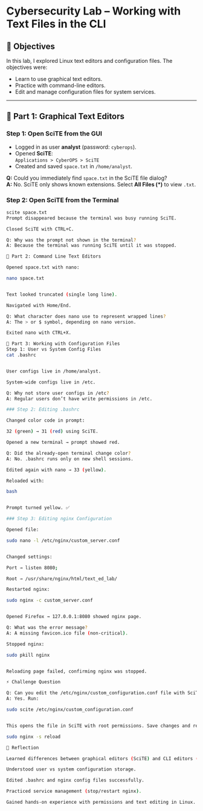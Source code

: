 # Cybersecurity Lab – Working with Text Files in the CLI

## 🎯 Objectives
In this lab, I explored Linux text editors and configuration files. The objectives were:  
- Learn to use graphical text editors.  
- Practice with command-line editors.  
- Edit and manage configuration files for system services.  

---

## 📝 Part 1: Graphical Text Editors  

### Step 1: Open SciTE from the GUI  
- Logged in as user **analyst** (password: `cyberops`).  
- Opened **SciTE**:  
  `Applications > CyberOPS > SciTE`  
- Created and saved `space.txt` in `/home/analyst`.  

**Q:** Could you immediately find `space.txt` in the SciTE file dialog?  
**A:** No. SciTE only shows known extensions. Select **All Files (*)** to view `.txt`.  

### Step 2: Open SciTE from the Terminal  
```bash
scite space.txt
Prompt disappeared because the terminal was busy running SciTE.

Closed SciTE with CTRL+C.

Q: Why was the prompt not shown in the terminal?
A: Because the terminal was running SciTE until it was stopped.

📝 Part 2: Command Line Text Editors

Opened space.txt with nano:

nano space.txt


Text looked truncated (single long line).

Navigated with Home/End.

Q: What character does nano use to represent wrapped lines?
A: The > or $ symbol, depending on nano version.

Exited nano with CTRL+X.

📝 Part 3: Working with Configuration Files
Step 1: User vs System Config Files
cat .bashrc


User configs live in /home/analyst.

System-wide configs live in /etc.

Q: Why not store user configs in /etc?
A: Regular users don’t have write permissions in /etc.

### Step 2: Editing .bashrc

Changed color code in prompt:

32 (green) → 31 (red) using SciTE.

Opened a new terminal → prompt showed red.

Q: Did the already-open terminal change color?
A: No. .bashrc runs only on new shell sessions.

Edited again with nano → 33 (yellow).

Reloaded with:

bash


Prompt turned yellow. ✅

### Step 3: Editing nginx Configuration

Opened file:

sudo nano -l /etc/nginx/custom_server.conf


Changed settings:

Port → listen 8080;

Root → /usr/share/nginx/html/text_ed_lab/

Restarted nginx:

sudo nginx -c custom_server.conf


Opened Firefox → 127.0.0.1:8080 showed nginx page.

Q: What was the error message?
A: A missing favicon.ico file (non-critical).

Stopped nginx:

sudo pkill nginx


Reloading page failed, confirming nginx was stopped.

⚡ Challenge Question

Q: Can you edit the /etc/nginx/custom_configuration.conf file with SciTE?
A: Yes. Run:

sudo scite /etc/nginx/custom_configuration.conf


This opens the file in SciTE with root permissions. Save changes and reload nginx with:

sudo nginx -s reload

📌 Reflection

Learned differences between graphical editors (SciTE) and CLI editors (nano).

Understood user vs system configuration storage.

Edited .bashrc and nginx config files successfully.

Practiced service management (stop/restart nginx).

Gained hands-on experience with permissions and text editing in Linux.
